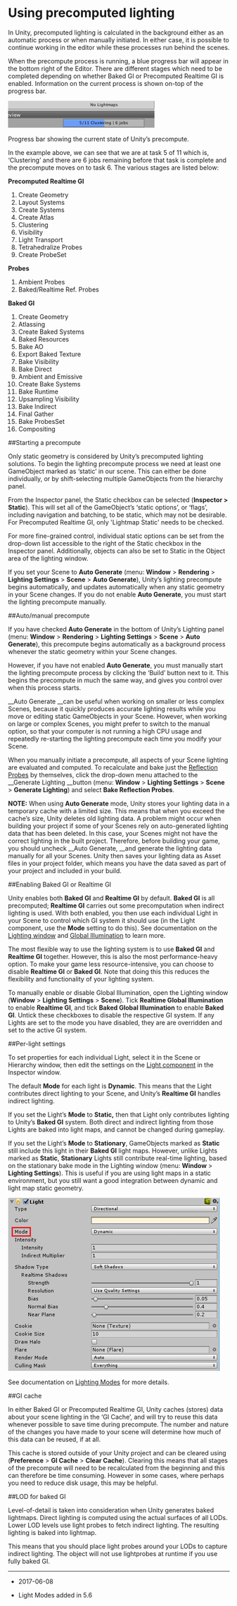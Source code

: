 # Using precomputed lighting

In Unity, precomputed lighting is calculated in the background either as an automatic process or when manually initiated. In either case, it is possible to continue working in the editor while these processes run behind the scenes.

When the precompute process is running, a blue progress bar will appear in the bottom right of the Editor. There are different stages which need to be completed depending on whether Baked GI or Precomputed Realtime GI is enabled. Information on the current process is shown on-top of the progress bar.

![](../uploads/GlobalIllumination/BakingJobs.png)

Progress bar showing the current state of Unity’s precompute.

In the example above, we can see that we are at task 5 of 11 which is, ‘Clustering’ and there are 6 jobs remaining before that task is complete and the precompute moves on to task 6. The various stages are listed below:

__Precomputed Realtime GI__

1. Create Geometry			
2. Layout Systems				
3. Create Systems				
4. Create Atlas				
5. Clustering					
6. Visibility					
7. Light Transport			
8. Tetrahedralize Probes			
9. Create ProbeSet			
								
__Probes__

1. Ambient Probes				
2. Baked/Realtime Ref. Probes	

__Baked GI__

1. Create Geometry
2. Atlassing
3. Create Baked Systems
4. Baked Resources
5. Bake AO
6. Export Baked Texture
7. Bake Visibility
8. Bake Direct
9. Ambient and Emissive
10. Create Bake Systems
11. Bake Runtime
12. Upsampling Visibility
13. Bake Indirect
14. Final Gather
15. Bake ProbesSet
16. Compositing

##Starting a precompute

Only static geometry is considered by Unity’s precomputed lighting solutions. To begin the lighting precompute process we need at least one GameObject marked as ‘static’ in our scene. This can either be done individually, or by shift-selecting multiple GameObjects from the hierarchy panel.

From the Inspector panel, the Static checkbox can be selected (**Inspector > Static**). This will set all of the GameObject’s ‘static options’, or ‘flags’, including navigation and batching, to be static, which may not be desirable. For Precomputed Realtime GI, only 'Lightmap Static' needs to be checked.

For more fine-grained control, individual static options can be set from the drop-down list accessible to the right of the Static checkbox in the Inspector panel. Additionally, objects can also be set to Static in the Object area of the lighting window.

If you set your Scene to __Auto Generate__ (menu: __Window__ &gt; __Rendering__ &gt; __Lighting Settings__ &gt; __Scene__ &gt; __Auto Generate__), Unity’s lighting precompute begins automatically, and updates automatically when any static geometry in your Scene changes. If you do not enable __Auto Generate__, you must start the lighting precompute manually.

##Auto/manual precompute

If you have checked __Auto Generate__ in the bottom of Unity’s Lighting panel (menu: __Window__ &gt; __Rendering__ &gt; __Lighting Settings__ &gt; __Scene__ &gt; __Auto Generate__), this precompute begins automatically as a background process whenever the static geometry within your Scene changes.

However, if you have not enabled __Auto Generate__, you must manually start the lighting precompute process by clicking the ‘Build’ button next to it. This begins the precompute in much the same way, and gives you control over when this process starts. 

__Auto Generate __can be useful when working on smaller or less complex Scenes, because it quickly produces accurate lighting results while you move or editing static GameObjects in your Scene. However, when working on large or complex Scenes, you might prefer to switch to the manual option, so that your computer is not running a high CPU usage and repeatedly re-starting the lighting precompute each time you modify your Scene.

When you manually initiate a precompute, all aspects of your Scene lighting are evaluated and computed. To recalculate and bake just the [Reflection Probes](class-ReflectionProbe) by themselves, click the drop-down menu attached to the __Generate Lighting __button (menu: __Window__ &gt; __Lighting Settings__ &gt; __Scene__ &gt; __Generate Lighting__) and select __Bake Reflection Probes__. 

**NOTE:** When using __Auto Generate__ mode, Unity stores your lighting data in a temporary cache with a limited size. This means that when you exceed the cache’s size, Unity deletes old lighting data. A problem might occur when building your project if some of your Scenes rely on auto-generated lighting data that has been deleted. In this case, your Scenes might not have the correct lighting in the built project. Therefore, before building your game, you should uncheck __Auto Generate, __and generate the lighting data manually for all your Scenes. Unity then saves your lighting data as Asset files in your project folder, which means you have the data saved as part of your project and included in your build.

##Enabling Baked GI or Realtime GI

Unity enables both __Baked GI__ and __Realtime GI__ by default. __Baked GI__ is all precomputed; __Realtime GI__ carries out some precomputation when indirect lighting is used. With both enabled, you then use each individual Light in your Scene to control which GI system it should use (in the Light component, use the __Mode__ setting to do this). See documentation on the [Lighting window](GlobalIllumination) and [Global Illumination](GIIntro) to learn more.

The most flexible way to use the lighting system is to use __Baked GI__ and __Realtime GI__ together. However, this is also the most performance-heavy option. To make your game less resource-intensive, you can choose to disable __Realtime GI__ or __Baked GI__. Note that doing this this reduces the flexibility and functionality of your lighting system.

To manually enable or disable Global Illumination, open the Lighting window (__Window__ &gt; __Lighting Settings__ &gt; __Scene__). Tick __Realtime Global Illumination__ to enable __Realtime GI__, and tick __Baked Global Illumination__ to enable __Baked GI__. Untick these checkboxes to disable the respective GI system. If any Lights are set to the mode you have disabled, they are are overridden and set to the active GI system.

##Per-light settings

To set properties for each individual Light, select it in the Scene or Hierarchy window, then edit the settings on the [Light component](class-Light) in the Inspector window.

The default __Mode__ for each light is __Dynamic__. This means that the Light contributes direct lighting to your Scene, and Unity’s __Realtime GI__ handles indirect lighting.

If you set the Light’s __Mode__ to __Static,__ then that Light only contributes lighting to Unity’s __Baked GI__ system. Both direct and indirect lighting from those Lights are baked into light maps, and cannot be changed during gameplay.

If you set the Light’s __Mode__ to __Stationary__, GameObjects marked as __Static__ still include this light in their __Baked GI__ light maps. However, unlike Lights marked as __Static__, __Stationary__ Lights still contribute real-time lighting, based on the stationary bake mode in the Lighting window (menu: __Window__ &gt; __Lighting Settings__). This is useful if you are using light maps in a static environment, but you still want a good integration between dynamic and light map static geometry.

![A Directional Light with the __Mode__ set to __Dynamic__.](../uploads/GlobalIllumination/LightBakingType.png)

See documentation on [Lighting Modes](https://docs.google.com/document/d/116JvLXljfbdfllOLlyzVvWmNWpbUwcYKV16blVHuS2E/edit?usp=sharing) for more details.

##GI cache

In either Baked GI or Precomputed Realtime GI, Unity caches (stores) data about your scene lighting in the ‘GI Cache’, and will try to reuse this data whenever possible to save time during precompute. The number and nature of the changes you have made to your scene will determine how much of this data can be reused, if at all.

This cache is stored outside of your Unity project and can be cleared using (__Preference__ > __GI Cache__ > __Clear Cache__). Clearing this means that all stages of the precompute will need to be recalculated from the beginning and this can therefore be time consuming. However in some cases, where perhaps you need to reduce disk usage, this may be helpful.

##LOD for baked GI

Level-of-detail is taken into consideration when Unity generates baked lightmaps. Direct lighting is computed using the actual surfaces of all LODs. Lower LOD levels use light probes to fetch indirect lighting. The resulting lighting is baked into lightmap.

This means that you should place light probes around your LODs to capture indirect lighting. The object will not use lightprobes at runtime if you use fully baked GI.

---

* <span class="page-edit"> 2017-06-08  <!-- include IncludeTextNewPageSomeEdit --></span>

* <span class="page-history">Light Modes added in 5.6</span>